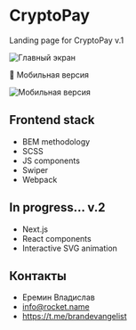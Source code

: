 # CryptoPay
Landing page for CryptoPay v.1

![Главный экран](https://github.com/productmap/CryptoPay/assets/122282551/154d850a-b75d-4e8c-a908-c6e817d929c0)

📲 Мобильная версия

![Мобильная версия](https://github.com/productmap/CryptoPay/assets/122282551/0a6fb009-8593-4e77-a4c9-146e3c35dfab)

## Frontend stack
- BEM methodology
- SCSS
- JS components
- Swiper
- Webpack

## In progress... v.2
- Next.js
- React components
- Interactive SVG animation

## Контакты

- Еремин Владислав
- info@rocket.name
- https://t.me/brandevangelist
